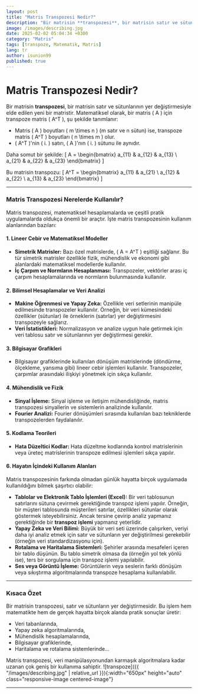 ```yaml
---
layout: post
title: "Matris Transpozesi Nedir?"
description: "Bir matrisin **transpozesi**, bir matrisin satır ve sütunlarının yer değiştirmesiyle elde edilen yeni bir matristir."
image: /images/describing.jpg
date: 2025-02-02 05:04:34 +0300
category: "Matris"
tags: [transpoze, Matematik, Matris]
lang: tr
author: isunion99
published: true
---
```


# **Matris Transpozesi Nedir?**

Bir matrisin **transpozesi**, bir matrisin satır ve sütunlarının yer değiştirmesiyle elde edilen yeni bir matristir. Matematiksel olarak, bir matris \( A \) için transpoze matris \( A^T \), şu şekilde tanımlanır:

- Matris \( A \) boyutları \( m \times n \) (m satır ve n sütun) ise, transpoze matris \( A^T \) boyutları \( n \times m \) olur.
- \( A^T \)'nin \( i. \) satırı, \( A \)'nın \( i. \) sütunu ile aynıdır.

Daha somut bir şekilde:
\[ A = \begin{bmatrix} a_{11} & a_{12} & a_{13} \\ a_{21} & a_{22} & a_{23} \end{bmatrix} \]

Bu matrisin transpozu:
\[ A^T = \begin{bmatrix} a_{11} & a_{21} \\ a_{12} & a_{22} \\ a_{13} & a_{23} \end{bmatrix} \]

---

### **Matris Transpozesi Nerelerde Kullanılır?**

Matris transpozesi, matematiksel hesaplamalarda ve çeşitli pratik uygulamalarda oldukça önemli bir araçtır. İşte matris transpozesinin kullanım alanlarından bazıları:

#### **1. Lineer Cebir ve Matematiksel Modeller**
- **Simetrik Matrisler:** Bazı özel matrislerde, \( A = A^T \) eşitliği sağlanır. Bu tür simetrik matrisler özellikle fizik, mühendislik ve ekonomi gibi alanlardaki matematiksel modellerde kullanılır.
- **İç Çarpım ve Normların Hesaplanması:** Transpozeler, vektörler arası iç çarpım hesaplamalarında ve normların bulunmasında kullanılır.

#### **2. Bilimsel Hesaplamalar ve Veri Analizi**
- **Makine Öğrenmesi ve Yapay Zeka:** Özellikle veri setlerinin manipüle edilmesinde transpozeler kullanılır. Örneğin, bir veri kümesindeki özellikler (sütunlar) ile örneklerin (satırlar) yer değiştirmesini transpozeyle sağlarız.
- **Veri İstatistikleri:** Normalizasyon ve analize uygun hale getirmek için veri tablosu satır ve sütunlarının yer değiştirmesi gerekir.

#### **3. Bilgisayar Grafikleri**
- Bilgisayar grafiklerinde kullanılan dönüşüm matrislerinde (döndürme, ölçekleme, yansıma gibi) lineer cebir işlemleri kullanılır. Transpozeler, çarpımlar arasındaki ilişkiyi yönetmek için sıkça kullanılır.

#### **4. Mühendislik ve Fizik**
- **Sinyal İşleme:** Sinyal işleme ve iletişim mühendisliğinde, matris transpozesi sinyallerin ve sistemlerin analizinde kullanılır.
- **Fourier Analizi:** Fourier dönüşümleri sırasında kullanılan bazı tekniklerde transpozelerden faydalanılır.

#### **5. Kodlama Teorileri**
- **Hata Düzeltici Kodlar:** Hata düzeltme kodlarında kontrol matrislerinin veya üreteç matrislerinin transpoze edilmesi işlemleri sıkça yapılır.

#### **6. Hayatın İçindeki Kullanım Alanları**
Matris transpozesinin farkında olmadan günlük hayatta birçok uygulamada kullanıldığını bilmek şaşırtıcı olabilir:

- **Tablolar ve Elektronik Tablo İşlemleri (Excel):** Bir veri tablosunun satırlarını sütuna çevirmek gerektiğinde transpoz işlemi yapılır. Örneğin, bir müşteri tablosunda müşterileri satırlar, özellikleri sütunlar olarak göstermek isteyebilirsiniz. Ancak tersine çevirip analiz yapmanız gerektiğinde bir **transpoz işlemi** yapmanız yeterlidir.
- **Yapay Zeka ve Veri Bilimi:** Büyük bir veri seti üzerinde çalışırken, veriyi daha iyi analiz etmek için satır ve sütunların yer değiştirilmesi gerekebilir (örneğin veri standardizasyonu için).
- **Rotalama ve Haritalama Sistemleri:** Şehirler arasında mesafeleri içeren bir tablo düşünün. Bu tablo simetrik olmasa da (örneğin yol tek yönlü ise), ters bir sorgulama için transpoz işlemi yapılabilir.
- **Ses veya Görüntü İşleme:** Görüntülerin veya seslerin farklı dönüşüm veya sıkıştırma algoritmalarında transpoze hesaplama kullanılabilir.

---

### **Kısaca Özet**

Bir matrisin transpozesi, satır ve sütunların yer değiştirmesidir. Bu işlem hem matematikte hem de gerçek hayatta birçok alanda pratik sonuçlar üretir:
- Veri tabanlarında,
- Yapay zeka algoritmalarında,
- Mühendislik hesaplamalarında,
- Bilgisayar grafiklerinde,
- Haritalama ve rotalama sistemlerinde...

Matris transpozesi, veri manipülasyonundan karmaşık algoritmalara kadar uzanan çok geniş bir kullanıma sahiptir.
![transpoze]({{ "/images/describing.jpg" | relative_url }}){:width="650px" height="auto" class="responsive-image centered-image"}

---